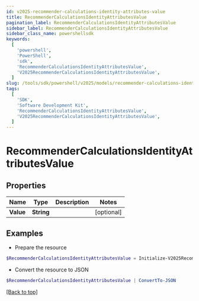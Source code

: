 ```yaml
---
id: v2025-recommender-calculations-identity-attributes-value
title: RecommenderCalculationsIdentityAttributesValue
pagination_label: RecommenderCalculationsIdentityAttributesValue
sidebar_label: RecommenderCalculationsIdentityAttributesValue
sidebar_class_name: powershellsdk
keywords:
  [
    'powershell',
    'PowerShell',
    'sdk',
    'RecommenderCalculationsIdentityAttributesValue',
    'V2025RecommenderCalculationsIdentityAttributesValue',
  ]
slug: /tools/sdk/powershell/v2025/models/recommender-calculations-identity-attributes-value
tags:
  [
    'SDK',
    'Software Development Kit',
    'RecommenderCalculationsIdentityAttributesValue',
    'V2025RecommenderCalculationsIdentityAttributesValue',
  ]
---
```


# RecommenderCalculationsIdentityAttributesValue

## Properties

| Name      | Type       | Description | Notes      |
| --------- | ---------- | ----------- | ---------- |
| **Value** | **String** |             | [optional] |

## Examples

- Prepare the resource

```powershell
$RecommenderCalculationsIdentityAttributesValue = Initialize-V2025RecommenderCalculationsIdentityAttributesValue  -Value null
```

- Convert the resource to JSON

```powershell
$RecommenderCalculationsIdentityAttributesValue | ConvertTo-JSON
```

[[Back to top]](#)
